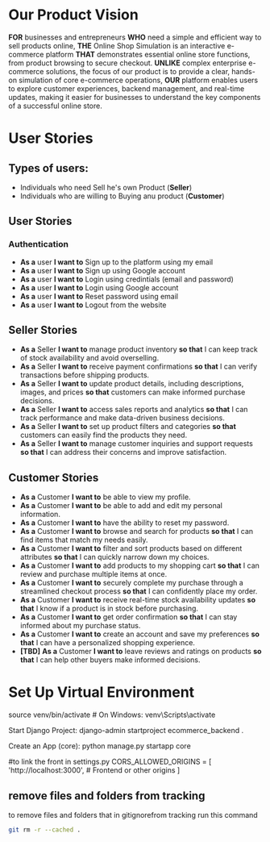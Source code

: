 #  Our Product Vision
**FOR** businesses and entrepreneurs **WHO** need a simple and efficient way to sell products online,
**THE** Online Shop Simulation is an interactive e-commerce platform **THAT** demonstrates essential online store functions, from product browsing to secure checkout.
**UNLIKE** complex enterprise e-commerce solutions, the focus of our product is to provide a clear, hands-on simulation of core e-commerce operations,
**OUR** platform enables users to explore customer experiences, backend management, and real-time updates, making it easier for businesses to understand the key components of a successful online store.


# User Stories

## Types of users:

* Individuals who need Sell he's own Product  (**Seller**)
* Individuals who are willing to Buying anu product (**Customer**)

## User Stories

### Authentication

* **As a** user **I want to** Sign up to the platform  using my email
* **As a** user **I want to** Sign up using Google account
* **As a** user **I want to** Login using credintials (email and password)
* **As a** user **I want to** Login using Google account
* **As a** user **I want to** Reset password using email
* **As a** user **I want to** Logout from the website


## Seller Stories

* **As a** Seller **I want to** manage product inventory **so that** I can keep track of stock availability and avoid overselling.  
* **As a** Seller **I want to** receive payment confirmations **so that** I can verify transactions before shipping products.  
* **As a** Seller **I want to** update product details, including descriptions, images, and prices **so that** customers can make informed purchase decisions.  
* **As a** Seller **I want to** access sales reports and analytics **so that** I can track performance and make data-driven business decisions.  
* **As a** Seller **I want to** set up product filters and categories **so that** customers can easily find the products they need.  
* **As a** Seller **I want to** manage customer inquiries and support requests **so that** I can address their concerns and improve satisfaction.  


## Customer Stories

* **As a** Customer **I want to** be able to view my profile.
* **As a** Customer **I want to** be able to add and edit my personal information.
* **As a** Customer **I want to** have the ability to reset my password.
* **As a** Customer **I want to** browse and search for products **so that** I can find items that match my needs easily.  
* **As a** Customer **I want to** filter and sort products based on different attributes **so that** I can quickly narrow down my choices.  
* **As a** Customer **I want to** add products to my shopping cart **so that** I can review and purchase multiple items at once.  
* **As a** Customer **I want to** securely complete my purchase through a streamlined checkout process **so that** I can confidently place my order.  
* **As a** Customer **I want to** receive real-time stock availability updates **so that** I know if a product is in stock before purchasing.  
* **As a** Customer **I want to** get order confirmation **so that** I can stay informed about my purchase status.  
* **As a** Customer **I want to** create an account and save my preferences **so that** I can have a personalized shopping experience.  
* **[TBD]** **As a** Customer **I want to** leave reviews and ratings on products **so that** I can help other buyers make informed decisions.  



# Set Up Virtual Environment
source venv/bin/activate  # On Windows: venv\Scripts\activate

Start Django Project:
django-admin startproject ecommerce_backend .

Create an App (core):
python manage.py startapp core

#to link the front in settings.py
CORS_ALLOWED_ORIGINS = [
    'http://localhost:3000',  # Frontend or other origins
]
 

## remove files and folders from tracking

to remove files and folders that in gitignorefrom tracking run this command

```bash
git rm -r --cached .
```
